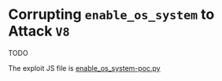 # Corrupting `enable_os_system` to Attack `V8`

TODO

The exploit JS file is [enable\_os\_system-poc.py](./enable_os_system-poc.py)